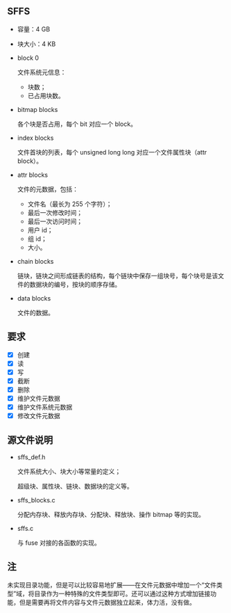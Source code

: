 ## SFFS

* 容量：4 GB

* 块大小：4 KB

* block 0

  文件系统元信息：

  * 块数；
  * 已占用块数。

* bitmap blocks

  各个块是否占用，每个 bit 对应一个 block。

* index blocks

  文件首块的列表，每个 unsigned long long 对应一个文件属性块（attr block）。

* attr blocks

  文件的元数据，包括：

  - 文件名（最长为 255 个字符）；
  - 最后一次修改时间；
  - 最后一次访问时间；
  - 用户 id；
  - 组 id；
  - 大小。

* chain blocks

  链块，链块之间形成链表的结构，每个链块中保存一组块号，每个块号是该文件的数据块的编号，按块的顺序存储。

* data blocks

  文件的数据。

## 要求

- [x] 创建
- [x] 读
- [x] 写
- [x] 截断
- [x] 删除
- [x] 维护文件元数据
- [x] 维护文件系统元数据
- [x] 修改文件元数据

## 源文件说明

* sffs_def.h

  文件系统大小、块大小等常量的定义；

  超级块、属性块、链块、数据块的定义等。

* sffs_blocks.c

  分配内存块、释放内存块、分配块、释放块、操作 bitmap 等的实现。

* sffs.c

  与 fuse 对接的各函数的实现。

## 注

未实现目录功能，但是可以比较容易地扩展——在文件元数据中增加一个“文件类型”域，将目录作为一种特殊的文件类型即可。还可以通过这种方式增加链接功能，但是需要再将文件内容与文件元数据独立起来，体力活，没有做。